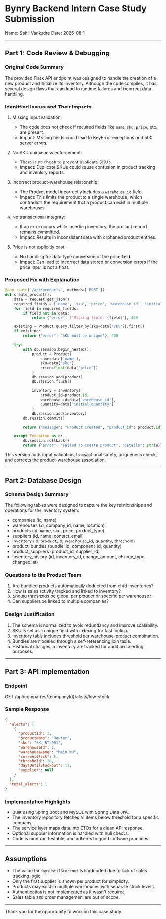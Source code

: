 # Bynry Backend Intern Case Study Submission

Name: Sahil Vankudre
Date: 2025-08-1

---

## Part 1: Code Review & Debugging

### Original Code Summary

The provided Flask API endpoint was designed to handle the creation of a new product and initialize its inventory. Although the code compiles, it has several design flaws that can lead to runtime failures and incorrect data handling.

### Identified Issues and Their Impacts

1. Missing input validation:

    * The code does not check if required fields like `name`, `sku`, `price`, etc., are present.
    * Impact: Missing fields could lead to KeyError exceptions and 500 server errors.

2. No SKU uniqueness enforcement:

    * There is no check to prevent duplicate SKUs.
    * Impact: Duplicate SKUs could cause confusion in product tracking and inventory reports.

3. Incorrect product-warehouse relationship:

    * The Product model incorrectly includes a `warehouse_id` field.
    * Impact: This limits the product to a single warehouse, which contradicts the requirement that a product can exist in multiple warehouses.

4. No transactional integrity:

    * If an error occurs while inserting inventory, the product record remains committed.
    * Impact: Results in inconsistent data with orphaned product entries.

5. Price is not explicitly cast:

    * No handling for data type conversion of the price field.
    * Impact: Can lead to incorrect data stored or conversion errors if the price input is not a float.

### Proposed Fix with Explanation

```python
@app.route('/api/products', methods=['POST'])
def create_product():
    data = request.get_json()
    required_fields = ['name', 'sku', 'price', 'warehouse_id', 'initial_quantity']
    for field in required_fields:
        if field not in data:
            return {"error": f"Missing field: {field}"}, 400

    existing = Product.query.filter_by(sku=data['sku']).first()
    if existing:
        return {"error": "SKU must be unique"}, 400

    try:
        with db.session.begin_nested():
            product = Product(
                name=data['name'],
                sku=data['sku'],
                price=float(data['price'])
            )
            db.session.add(product)
            db.session.flush()

            inventory = Inventory(
                product_id=product.id,
                warehouse_id=data['warehouse_id'],
                quantity=data['initial_quantity']
            )
            db.session.add(inventory)
        db.session.commit()

        return {"message": "Product created", "product_id": product.id}, 201

    except Exception as e:
        db.session.rollback()
        return {"error": "Failed to create product", "details": str(e)}, 500
```

This version adds input validation, transactional safety, uniqueness check, and corrects the product-warehouse association.

---

## Part 2: Database Design

### Schema Design Summary

The following tables were designed to capture the key relationships and operations for the inventory system:

* companies (id, name)
* warehouses (id, company\_id, name, location)
* products (id, name, sku, price, product\_type)
* suppliers (id, name, contact\_email)
* inventory (id, product\_id, warehouse\_id, quantity, threshold)
* product\_bundles (bundle\_id, component\_id, quantity)
* product\_suppliers (product\_id, supplier\_id)
* inventory\_history (id, inventory\_id, change\_amount, change\_type, changed\_at)

### Questions to the Product Team

1. Are bundled products automatically deducted from child inventories?
2. How is sales activity tracked and linked to inventory?
3. Should thresholds be global per product or specific per warehouse?
4. Can suppliers be linked to multiple companies?

### Design Justification

1. The schema is normalized to avoid redundancy and improve scalability.
2. SKU is set as a unique field with indexing for fast lookup.
3. Inventory table includes threshold per warehouse-product combination.
4. Bundles are modeled through a self-referencing join table.
5. Historical changes in inventory are tracked for audit and alerting purposes.

---

## Part 3: API Implementation

### Endpoint

GET /api/companies/{companyId}/alerts/low-stock

### Sample Response

```json
{
  "alerts": [
    {
      "productId": 1,
      "productName": "Router",
      "sku": "SKU-RT-001",
      "warehouseId": 1,
      "warehouseName": "Main WH",
      "currentStock": 5,
      "threshold": 10,
      "daysUntilStockout": 12,
      "supplier": null
    }
  ],
  "total_alerts": 1
}
```

### Implementation Highlights

* Built using Spring Boot and MySQL with Spring Data JPA.
* The inventory repository fetches all items below threshold for a specific company.
* The service layer maps data into DTOs for a clean API response.
* Optional supplier information is handled with null checks.
* Code is modular, testable, and adheres to good software practices.

---

## Assumptions

* The value for `daysUntilStockout` is hardcoded due to lack of sales tracking logic.
* Only the first supplier is shown per product for simplicity.
* Products may exist in multiple warehouses with separate stock levels.
* Authentication is not implemented as it wasn't required.
* Sales table and order management are out of scope.

---

Thank you for the opportunity to work on this case study.
